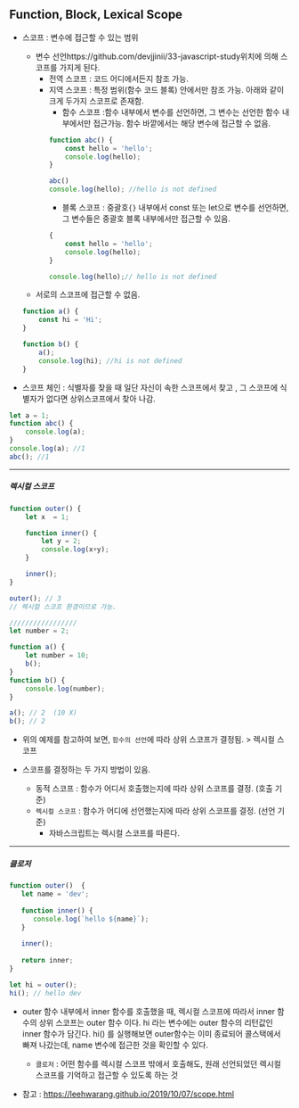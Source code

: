 ## Function, Block, Lexical Scope

* 스코프 : 변수에 접근할 수 있는 범위            
    * 변수 선언https://github.com/devjjinii/33-javascript-study위치에 의해 스코프를 가지게 된다.
        * 전역 스코프 : 코드 어디에서든지 참조 가능.
        * 지역 스코프 : 특정 범위(함수 코드 블록) 안에서만 참조 가능. 아래와 같이 크게 두가지 스코프로 존재함.
            * 함수 스코프 :함수 내부에서 변수를 선언하면, 그 변수는 선언한 함수 내부에서만 접근가능. 함수 바깥에서는 해당 변수에 접근할 수 없음.
            ```js
            function abc() {
                const hello = 'hello';
                console.log(hello);
            }

            abc()
            console.log(hello); //hello is not defined
            ```
            * 블록 스코프 : 중괄호`{}` 내부에서 const 또는 let으로 변수를 선언하면, 그 변수들은 중괄호 블록 내부에서만 접근할 수 있음.
            ```js
            {
                const hello = 'hello';
                console.log(hello);
            }

            console.log(hello);// hello is not defined
            ```
    * 서로의 스코프에 접근할 수 없음.
    ```js
    function a() {
        const hi = 'Hi';
    }

    function b() {
        a();
        console.log(hi); //hi is not defined
    }
    ```

* 스코프 체인 : 식별자를 찾을 때 일단 자신이 속한 스코프에서 찾고 , 그 스코프에 식별자가 없다면 상위스코프에서 찾아 나감.
```js
let a = 1;
function abc() {
    console.log(a); 
}
console.log(a); //1
abc(); //1
```
---
##### 렉시컬 스코프
```js
function outer() {
    let x  = 1;

    function inner() {
        let y = 2;
        console.log(x+y);
    }

    inner();
}

outer(); // 3 
// 렉시컬 스코프 환경이므로 가능.

/////////////////
let number = 2;

function a() {
    let number = 10;
    b();
}
function b() {
    console.log(number);
}

a(); // 2  (10 X)
b(); // 2
```
* 위의 예제를 참고하여 보면, `함수의 선언`에 따라 상위 스코프가 결정됨. > 렉시컬 스코프

* 스코프를 결정하는 두 가지 방법이 있음.
    * 동적 스코프 : 함수가 어디서 호출했는지에 따라 상위 스코프를 결정. (호출 기준)
    * `렉시컬 스코프` : 함수가 어디에 선언했는지에 따라 상위 스코프를 결정. (선언 기준)
        * 자바스크립트는 렉시컬 스코프를 따른다.
---
##### 클로저
```js
function outer()  {
   let name = 'dev';
   
   function inner() {
      console.log(`hello ${name}`);
   }
   
   inner();
   
   return inner;
}

let hi = outer();
hi(); // hello dev
```
* outer 함수 내부에서 inner 함수를 호출했을 때, 렉시컬 스코프에 따라서 inner 함수의 상위 스코프는 outer 함수 이다.
hi 라는 변수에는  outer 함수의 리턴값인 inner 함수가 담긴다. hi() 를 실행해보면 outer함수는 이미 종료되어 콜스택에서 빠져 나갔는데, 
name 변수에 접근한 것을 확인할 수 있다.
   * `클로저` : 어떤 함수를 렉시컬 스코프 밖에서 호출해도, 원래 선언되었던 렉시컬 스코프를 기억하고 접근할 수 있도록 하는 것
   
* 참고 : https://leehwarang.github.io/2019/10/07/scope.html

